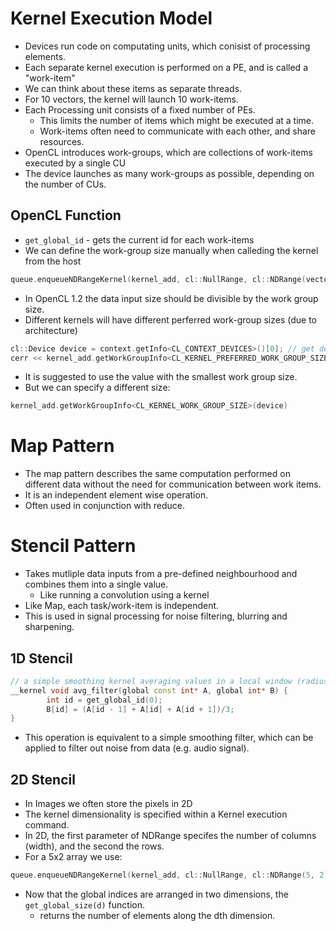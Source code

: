 # Kernel Execution Model
- Devices run code on computating units, which conisist of processing elements. 
- Each separate kernel execution is performed on a PE, and is called a "work-item"
- We can think about these items as separate threads.
- For 10 vectors, the kernel will launch 10 work-items.
- Each Processing unit consists of a fixed number of PEs.
	- This limits the number of items which might be executed at a time. 
	- Work-items often need to communicate with each other, and share resources.
- OpenCL introduces work-groups, which are collections of work-items executed by a single CU
- The device launches as many work-groups as possible, depending on the number of CUs.

## OpenCL Function 
- `get_global_id` - gets the current id for each work-items
- We can define the work-group size manually when calleding the kernel from the host
```cpp
queue.enqueueNDRangeKernel(kernel_add, cl::NullRange, cl::NDRange(vector_elements), cl::NDRange(local_size));
```
- In OpenCL 1.2 the data input size should be divisible by the work group size.
- Different kernels will have different perferred work-group sizes (due to architecture)
```cpp
cl::Device device = context.getInfo<CL_CONTEXT_DEVICES>()[0]; // get device
cerr << kernel_add.getWorkGroupInfo<CL_KERNEL_PREFERRED_WORK_GROUP_SIZE_MULTIPLE> (device) << endl; // get info
```
- It is suggested to use the value with the smallest work group size.
- But we can specify a different size:
```cpp
kernel_add.getWorkGroupInfo<CL_KERNEL_WORK_GROUP_SIZE>(device)
```

# Map Pattern
- The map pattern describes the same computation performed on different data without the need for communication between work items.
- It is an independent element wise operation. 
- Often used in conjunction with reduce.

# Stencil Pattern
- Takes mutliple data inputs from a pre-defined neighbourhood and combines them into a single value. 
	- Like running a convolution using a kernel
- Like Map, each task/work-item is independent.
- This is used in signal processing for noise filtering, blurring and sharpening.
## 1D Stencil
```cpp
// a simple smoothing kernel averaging values in a local window (radius 1)
__kernel void avg_filter(global const int* A, global int* B) {
        int id = get_global_id(0);
        B[id] = (A[id - 1] + A[id] + A[id + 1])/3;
}

```
- This operation is equivalent to a simple smoothing filter, which can be applied to filter out noise from data (e.g. audio signal).

## 2D Stencil 
- In Images we often store the pixels in 2D
- The kernel dimensionality is specified within a Kernel execution command.
- In 2D, the first parameter of NDRange specifes the number of columns (width), and the second the rows.
- For a 5x2 array we use:
```cpp
queue.enqueueNDRangeKernel(kernel_add, cl::NullRange, cl::NDRange(5, 2), cl::NullRange);
```
- Now that the global indices are arranged in two dimensions, the `get_global_size(d)` function.
	- returns the number of elements along the dth dimension. 
